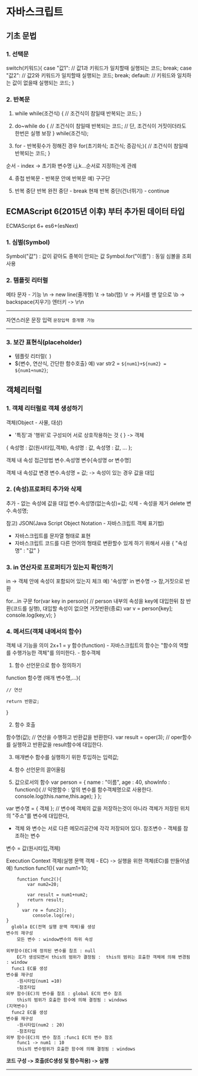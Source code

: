 # 자바스크립트
## 기초 문법
### 1. 선택문
switch(키워드){
	case "값1":
		// 값1과 키워드가 일치할때 실행되는 코드;
	break;
	case "값2":
		// 값2와 키워드가 일치할때 실행되는 코드;
	break;
 	default:
		// 키워드와 일치하는 값이 없을때 실행되는 코드;
}

### 2. 반복문
1) while
while(조건식) {
	// 조건식이 참일때 반복되는 코드;
}

2) do~while
do {
	// 조건식이 참일때 반복되는 코드;
	// 단, 조건식이 거짓이더라도 한번은 실행 보장
} while(조건식);

3) for - 반복횟수가 정해진 경우
for(초기화식; 조건식; 증감식;){
	// 조건식이 참일때 반복되는 코드;
}

순서 - index
-> 초기화 변수명 i,j,k...순서로 지정하는게 관례

4) 중첩 반복문 - 반복문 안에 반복문
예) 구구단

5) 반복 중단
반복 완전 중단 - break
현재 반복 중단(건너뛰기) - continue

## ECMAScript 6(2015년 이후) 부터 추가된 데이터 타입
ECMAScript 6+
es6+(esNext)

### 1. 심벌(Symbol)
Symbol("값") : 값이 같아도 중복이 안되는 값
Symbol.for("이름") : 동일 심볼을 조회 사용

### 2. 템플릿 리터럴
메타 문자 - 기능
\n -> new line(줄개행)
\t -> tab(탭)
\r -> 커서를 맨 앞으로
\b -> backspace(지우기)
엔터키 -> \r\n
*** 
자연스러운 문장 입력
`문장입력 즐개행 가능 `
***


### 3. 보간 표현식(placeholder)
- 템플릿 리터럴(` `)
- ${변수, 연산식, 간단한 함수호출}
예) var str2 = ` ${num1}+${num2} = ${num1+num2} `;



## 객체리터럴
### 1. 객체 리터럴로 객체 생성하기
객체(Object - 사물, 대상)
- '특징'과 '행위'로 구성되어 서로 상호작용하는 것
{  } -> 객체

{
	속성명 : 값(원시타입,객체),
	속성명 : 값,
	속성명 : 값,
	...	
};

객체 내 속성 접근방법
변수.속성명
변수[속성명 or 변수명]

객체 내 속성값 변경
변수.속성명 = 값; -> 속성이 있는 경우 값을 대입

### 2. (속성)프로퍼티 추가와 삭제
추가 - 없는 속성에 값을 대입
	변수.속성명(없는속성)=값;
삭제 - 속성을 제거
	delete 변수.속성명;

참고) JSON(Java Script Object Notation - 자바스크립트 객체 표기법)
- 자바스크립트를 문자열 형태로 표현
- 자바스크립트 코드를 다른 언어의 형태로 변환할수 있게 하기 위해서 사용
{ "속성명" : "값" }

### 3. in 연산자로 프로퍼티가 있는지 확인하기
in -> 객체 안에 속성이 포함되어 있는지 체크
예) '속성명' in 변수명 -> 참,거짓으로 반환

for...in 구문
for(var key in person){  // person 내부의 속성을 key에 대입한뒤 참 반환(코드를 실행), 대입할 속성이 없으면 거짓반환(종료)
    var v = person[key];
    console.log(key,v);
}

### 4. 메서드(객체 내에서의 함수)
객체 내 기능을 의미
2x+1 = y
함수(function) - 자바스크립트의 함수는 "함수의 역할를 수행가능한 객체"를 의미한다. - 함수객체
1) 함수 선언문으로 함수 정의하기

function 함수명 (매개 변수명,...){
	
	// 연산
	
	return 반환값;
}

2) 함수 호출

함수명(값);	// 연산을 수행하고 반환값을 반환한다.
var result = oper(3); // oper함수를 실행하고 반환값을 result함수에 대입한다.

3) 매개변수
함수를 실행하기 위한 투입하는 입력값;

4) 함수 선언문의 끌어올림
5) 값으로서의 함수
var person = {
    name : "이름",
    age : 40,
    showInfo : function(){		// 익명함수 : 앞의 변수를 함수객체명으로 사용한다.
        console.log(this.name,this.age);
    }
};

var 변수명 = { 객체 };	// 변수에 객체의 값을 저장하는것이 아니라 객체가 저장된 위치의 "주소"를 변수에 대입한다,
* 객체 와 변수는 서로 다른 메모리공간에 각각 저장되어 있다.
참조변수 - 객체를 참조하는 변수

변수 = 값(원시타입,객체)

Execution Context 객체(실행 문맥 객체 - EC) -> 실행을 위한 객체(EC)를 만들어냄
예) function func1(){
	    var num1=10;	

	    function func2(){
	        var num2=20;	

	        var result = num1+num2;
	        return result;
	    }
	      var re = func2();
    	      console.log(re);
	}
      globla EC(전역 실행 문맥 객체)를 생성
	변수의 재구성
		모든 변수 : window변수의 하위 속성

	외부함수(EC)에 정의된 변수를 참조 : null 
      	EC가 생성되면서 this의 범위가 결정됨 :  this의 범위는 호출한 객체에 의해 변경됨 : window
      func1 EC를 생성
	변수를 재구성
		-원시타입(num1 =10)
		-참조타입
	외부 함수(EC)의 변수를 참조 : global EC의 변수 참조
      	this의 범위가 호출한 함수에 의해 결정됨 : windows
	(지역변수)
      func2 EC를 생성
	변수를 재구성
		-원시타입(num2 : 20)
		-참조타입
	외부 함수(EC)의 변수 참조 :func1 EC의 변수 참조
		func1 -> num1 : 10
      	this의 변수범위가 호출한 함수에 의해 결정됨 : windows

**코드 구성 -> 호출(EC생성 및 함수적용) -> 실행** 




--------------------------------------------------------------------------------------------------------------------------------






































